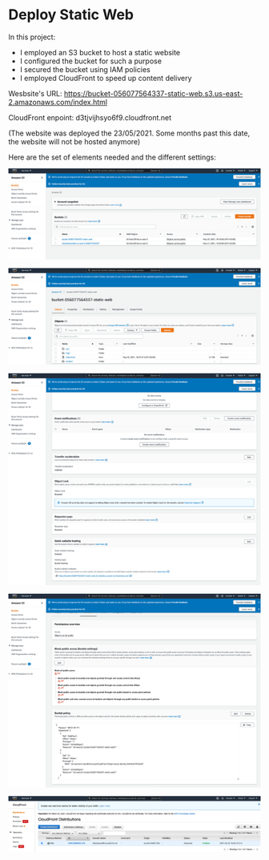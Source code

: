 # Deploy Static Web

In this project:
-  I employed an S3 bucket to host a static website
-  I configured the bucket for such a purpose
-  I secured the bucket using IAM policies
-  I employed CloudFront to speed up content delivery

Wesbsite's URL: https://bucket-056077564337-static-web.s3.us-east-2.amazonaws.com/index.html

CloudFront enpoint: d3tjvijhsyo6f9.cloudfront.net

(The website was deployed the 23/05/2021. Some months past this date, the website will not be hosted anymore)

Here are the set of elements needed and the different settings:

![1](S3_bucket.png)

![2](Uploaded_files_to_S3.png)

![3](S3_supports_static_website_hosting.png)

![4](bucket_policy.png)

![5](cloudfront_enabled.png)
